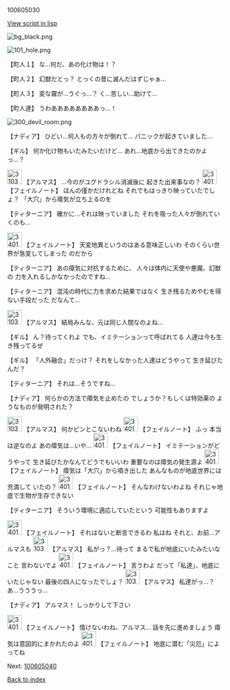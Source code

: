 100605030

[View script in lisp](../scripts/100605030.txt)

![bg_black.png](../images/backgrounds/bg_black.png)

![101_hole.png](../images/backgrounds/101_hole.png)

【町人１】
な…何だ、あの化け物は！？

【町人２】
幻獣だとっ？
とっくの昔に滅んだはずじゃぁ…

【町人３】
変な霧が…うぐっ…？
く…苦しい…助けて…

【町人達】
うわああああああああっ…！

![300_devil_room.png](../images/backgrounds/300_devil_room.png)

【ナディア】
ひどい…何人もの方々が倒れて…
パニックが起きていました…

【ギル】
何か化け物もいたみたいだけど…
あれ…地底から出てきたのかよっ…？

<img src="../images/units/3103811.png" alt="3103811.png" height="34"/>
【アルマス】
…今のがユグドラシル消滅後に
起きた出来事なの？

<img src="../images/units/3401911.png" alt="3401911.png" height="34"/>
【フェイルノート】
ほんの僅かだけれどね
それでもはっきり映っていたでしょ？
「大穴」から瘴気が立ち上るのを

【ティターニア】
確かに…それは映っていました
それを吸った人々が倒れていくのも…

<img src="../images/units/3401911.png" alt="3401911.png" height="34"/>
【フェイルノート】
天変地異というのはある意味正しいわ
そのくらい世界が急変してしまった
のだから

【ティターニア】
あの瘴気に対抗するために、
人々は体内に天使や悪魔、幻獣の
力を入れるしかなかったのですね…

【ティターニア】
混沌の時代に力を求めた結果ではなく
生き残るためやむを得ない手段だった
だなんて…

<img src="../images/units/3103811.png" alt="3103811.png" height="34"/>
【アルマス】
結局みんな、元は同じ人間なのよね…

【ギル】
ん？待ってくれよ
でも、イミテーションって呼ばれてる
人達は今も生き残ってるぜ

【ギル】
「人外融合」だっけ？
それをしなかった人達はどうやって
生き延びたんだ？

【ティターニア】
それは…そうですね…

【ナディア】
何らかの方法で瘴気を止めたの
でしょうか？もしくは特効薬の
ようなものが発明された？

<img src="../images/units/3103811.png" alt="3103811.png" height="34"/>
【アルマス】
何かピンとこないわね

<img src="../images/units/3401911.png" alt="3401911.png" height="34"/>
【フェイルノート】
ふっ
本当は逆なのよ
あの瘴気は…いや…

<img src="../images/units/3401911.png" alt="3401911.png" height="34"/>
【フェイルノート】
イミテーションがどうやって
生き延びたかなんてどうでもいいわ
重要なのは瘴気の発生源よ

<img src="../images/units/3401911.png" alt="3401911.png" height="34"/>
【フェイルノート】
瘴気は「大穴」から噴き出した
あんなものが地底世界には充満して
いたの？

<img src="../images/units/3401911.png" alt="3401911.png" height="34"/>
【フェイルノート】
そんなわけないわよね
それじゃ地底で生物が生存できない

【ティターニア】
そういう環境に適応していたという
可能性もありますよ

<img src="../images/units/3401911.png" alt="3401911.png" height="34"/>
【フェイルノート】
それはないと断言できるわ
私はね
それと、お前…アルマスも

<img src="../images/units/3103811.png" alt="3103811.png" height="34"/>
【アルマス】
私がっ？…待って
まるで私が地底にいたみたいなこと
言わないでよ

<img src="../images/units/3401911.png" alt="3401911.png" height="34"/>
【フェイルノート】
言うわよ
だって「私達」、地底にいたじゃない
最後の四人になったでしょ？

<img src="../images/units/3103811.png" alt="3103811.png" height="34"/>
【アルマス】
私達がっ…？
あ…うううっ…

【ナディア】
アルマス！
しっかりして下さい

<img src="../images/units/3401911.png" alt="3401911.png" height="34"/>
【フェイルノート】
情けないわね、アルマス…
話を先に進めましょう
瘴気は意図的にまかれたのよ

<img src="../images/units/3401911.png" alt="3401911.png" height="34"/>
【フェイルノート】
地底に潜む「災厄」によってね

Next: [100605040](100605040.md)

[Back to index](index.md)
